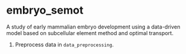 # embryo_semot
A study of early mammalian embryo development using a data-driven model based on subcellular element method and optimal transport.

1. Preprocess data in ``data_preprocessing``.
